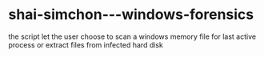 # shai-simchon---windows-forensics
the script let the user choose to scan a windows memory file for last active process or extract files from infected hard disk
